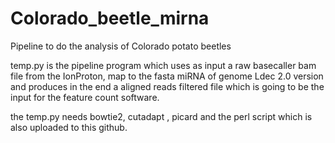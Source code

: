 # Colorado_beetle_mirna
Pipeline to do the analysis of Colorado potato beetles

temp.py is the pipeline program which uses as input a raw basecaller bam file from the IonProton, map to the fasta miRNA of genome Ldec 2.0 version  and produces in the end a aligned reads filtered file which is going to be the input for the feature count software.

the temp.py needs bowtie2, cutadapt , picard and the perl script which is also uploaded to this github. 
